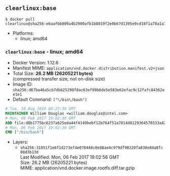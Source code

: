 ## `clearlinux:base`

```console
$ docker pull clearlinux@sha256:e6aafbb809a4b2900afb1b8819f2e0b67d1395e9cd18f1a78a1a7dfadab984d3
```

-	Platforms:
	-	linux; amd64

### `clearlinux:base` - linux; amd64

-	Docker Version: 1.12.6
-	Manifest MIME: `application/vnd.docker.distribution.manifest.v2+json`
-	Total Size: **26.2 MB (26205221 bytes)**  
	(compressed transfer size, not on-disk size)
-	Image ID: `sha256:d67ba46a5cb7dbb25298f8ac63ef99b6de5e583e62efac9c12fafc84362ee1e1`
-	Default Command: `["\/bin\/bash"]`

```dockerfile
# Tue, 30 Aug 2016 00:23:30 GMT
MAINTAINER William Douglas <william.douglas@intel.com>
# Mon, 06 Feb 2017 19:02:30 GMT
ADD file:d8b1775bc6237a625eda44f4149bebf12b764f51a7014d8129364570333a42f2 in / 
# Mon, 06 Feb 2017 19:02:30 GMT
CMD ["/bin/bash"]
```

-	Layers:
	-	`sha256:31051f1e6f1d273ef4e078448c0e88ae4c979df98320fa838e84a8fc08d3b13d`  
		Last Modified: Mon, 06 Feb 2017 19:02:56 GMT  
		Size: 26.2 MB (26205221 bytes)  
		MIME: application/vnd.docker.image.rootfs.diff.tar.gzip
